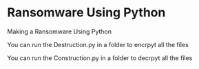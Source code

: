 
# Ransomware Using Python


Making a Ransomware Using Python


You can run the Destruction.py in a folder to encrpyt all the files 

You can run the Construction.py in a folder to decrpyt all the files 

